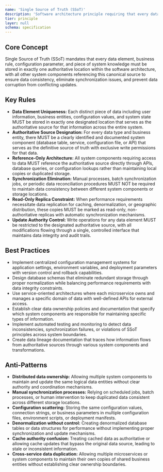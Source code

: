 ```yaml
---
name: 'Single Source of Truth (SSoT)'
description: 'Software architecture principle requiring that every data element, business rule, and system configuration must be stored in exactly one authoritative location to ensure data integrity, consistency, and eliminate synchronization conflicts.'
tier: principle
layer: null
schema: specification
---
```


## Core Concept

Single Source of Truth (SSoT) mandates that every data element, business rule, configuration parameter, and piece of system knowledge must be stored in exactly one authoritative location within the software architecture, with all other system components referencing this canonical source to ensure data consistency, eliminate synchronization issues, and prevent data corruption from conflicting updates.

## Key Rules

- **Data Element Uniqueness:** Each distinct piece of data including user information, business entities, configuration values, and system state MUST be stored in exactly one designated location that serves as the authoritative source for that information across the entire system.
- **Authoritative Source Designation:** For every data type and business entity, there MUST be a clearly identified and documented system component (database table, service, configuration file, or API) that serves as the definitive source of truth with exclusive write permissions for that data.
- **Reference-Only Architecture:** All system components requiring access to data MUST reference the authoritative source directly through APIs, database queries, or configuration lookups rather than maintaining local copies or duplicated storage.
- **Synchronization Elimination:** Manual processes, batch synchronization jobs, or periodic data reconciliation procedures MUST NOT be required to maintain data consistency between different system components or storage locations.
- **Read-Only Replica Constraint:** When performance requirements necessitate data replication for caching, denormalization, or geographic distribution, these copies MUST be marked as read-only, non-authoritative replicas with automatic synchronization mechanisms.
- **Update Authority Control:** Write operations for any data element MUST be restricted to the designated authoritative source, with all modifications flowing through a single, controlled interface that maintains data integrity and audit trails.

## Best Practices

- Implement centralized configuration management systems for application settings, environment variables, and deployment parameters with version control and rollback capabilities.
- Design database schemas that eliminate redundant storage through proper normalization while balancing performance requirements with data integrity constraints.
- Use service-oriented architectures where each microservice owns and manages a specific domain of data with well-defined APIs for external access.
- Establish clear data ownership policies and documentation that specify which system components are responsible for maintaining specific types of information.
- Implement automated testing and monitoring to detect data inconsistencies, synchronization failures, or violations of SSoT principles across system boundaries.
- Create data lineage documentation that traces how information flows from authoritative sources through various system components and transformations.

## Anti-Patterns

- **Distributed data ownership:** Allowing multiple system components to maintain and update the same logical data entities without clear authority and coordination mechanisms.
- **Manual synchronization processes:** Relying on scheduled jobs, batch processes, or human intervention to keep duplicated data consistent across different storage locations.
- **Configuration scattering:** Storing the same configuration values, connection strings, or business parameters in multiple configuration files, environment scripts, or deployment manifests.
- **Denormalization without control:** Creating denormalized database tables or data structures for performance without implementing proper synchronization and update mechanisms.
- **Cache authority confusion:** Treating cached data as authoritative or allowing cache updates that bypass the original data source, leading to stale or inconsistent information.
- **Cross-service data duplication:** Allowing multiple microservices or system components to maintain their own copies of shared business entities without establishing clear ownership boundaries.
